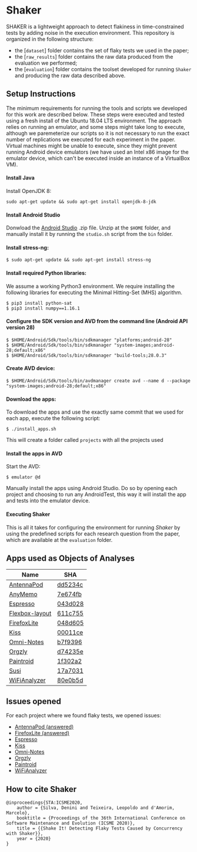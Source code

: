 # Shaker

SHAKER is a lightweight approach to detect flakiness in time-constrained tests by adding noise in the execution environment. This repository is organized in the following structure:
- the [`dataset`] folder contains the set of flaky tests we used in the paper;
- the [`raw_results`] folder contains the raw data produced from the evaluation we performed; 
- the [`evaluation`] folder contains the toolset developed for running `Shaker` and producing the raw data described above.

## Setup Instructions

The minimum requirements for running the tools and scripts we developed for this work are described below. These steps were executed and tested using a fresh install of the Ubuntu 18.04 LTS environment. The approach relies on running an emulator, and some steps might take long to execute, although we paremeterize our scripts so it is not necessary to run the exact number of replications we executed for each experiment in the paper. Virtual machines might be unable to execute, since they might prevent running Android device emulators (we have used an Intel x86 image for the emulator device, which can't be executed inside an instance of a VirtualBox VM).

#### Install Java
Install OpenJDK 8:
```
sudo apt-get update && sudo apt-get install openjdk-8-jdk
```

#### Install Android Studio

Donwload the [Android Studio](https://developer.android.com/studio) .zip file.
Unzip at the `$HOME` folder, and manually install it by running the `studio.sh` script from the `bin` folder. 

#### Install stress-ng:
```
$ sudo apt-get update && sudo apt-get install stress-ng
```

#### Install required Python libraries:

We assume a working Python3 environment. We require installing the following libraries for executing the Minimal Hitting-Set (MHS) algorithm.
```
$ pip3 install python-sat
$ pip3 install numpy==1.16.1
```

#### Configure the SDK version and AVD from the command line (Android API version 28)
```
$ $HOME/Android/Sdk/tools/bin/sdkmanager "platforms;android-28"
$ $HOME/Android/Sdk/tools/bin/sdkmanager "system-images;android-28;default;x86"
$ $HOME/Android/Sdk/tools/bin/sdkmanager "build-tools;28.0.3" 
```

#### Create AVD device: 
```
$ $HOME/Android/Sdk/tools/bin/avdmanager create avd --name d --package "system-images;android-28;default;x86"
```

#### Download the apps:
To download the apps and use the exactly same commit that we used for each app, execute the following script:
```
$ ./install_apps.sh
```
This will create a folder called `projects` with all the projects used

#### Install the apps in AVD
Start the AVD:
```
$ emulator @d
```
Manually install the apps using Android Studio. Do so by opening each project and choosing to run any AndroidTest, this way it will install the app and tests into the emulator device.

#### Executing Shaker

This is all it takes for configuring the environment for running *Shaker* by using the predefined scripts for each research question from the paper, which are available at the `evaluation` folder.

## Apps used as Objects of Analyses 

| Name                                                                    | SHA     |
|-------------------------------------------------------------------------|---------|
| [AntennaPod](https://github.com/AntennaPod/AntennaPod)                  | [dd5234c](https://github.com/AntennaPod/AntennaPod/tree/dd5234cd2f91f30947cdbe7c60a47b4a01a4879c) |
| [AnyMemo](https://github.com/helloworld1/AnyMemo)                       | [7e674fb](https://github.com/helloworld1/AnyMemo/tree/7e674fbe3564d22f02338554d53c0542aa171574) |
| [Espresso](https://github.com/TonnyL/Espresso)                          | [043d028](https://github.com/TonnyL/Espresso/tree/043d02860bddc2054257196212d171128b79c96e) |
| [Flexbox-layout](https://github.com/google/flexbox-layout)              | [611c755](https://github.com/google/flexbox-layout/tree/611c7554c7758a0f096573c943c7db6e3199d45b) |
| [FirefoxLite](https://github.com/mozilla-tw/FirefoxLite)                | [048d605](https://github.com/mozilla-tw/FirefoxLite/tree/048d605fb33cab750c7902ad9314158badc3d7c1)  |
| [Kiss](https://github.com/Neamar/KISS)                                  | [00011ce](https://github.com/Neamar/KISS/tree/00011ce861e0d2916a43f741978d27f06651db92) |
| [Omni-Notes](https://github.com/federicoiosue/Omni-Notes)               | [b7f9396](https://github.com/federicoiosue/Omni-Notes/tree/b7f9396288360dbe2ceaa3dd3ac4db73ddaad21f) |
| [Orgzly](https://github.com/orgzly/orgzly-android)                      | [d74235e](https://github.com/orgzly/orgzly-android/tree/d74235e1fc4444962cec9e0b9b17802745df8944) |
| [Paintroid](https://github.com/Catrobat/Paintroid)                      | [1f302a2](https://github.com/Catrobat/Paintroid/tree/1f302a2f3f0a9f0714d98056dbb37af2270f7edb) |
| [Susi](https://github.com/fossasia/susi_android)                        | [17a7031](https://github.com/fossasia/susi_android/tree/17a703154d1cba1d005c674c51683b4d7089c370) |
| [WiFiAnalyzer](https://github.com/VREMSoftwareDevelopment/WiFiAnalyzer) | [80e0b5d](https://github.com/VREMSoftwareDevelopment/WiFiAnalyzer/tree/80e0b5d8504859ac78a142a619e388f2a53d7ee8) |

## Issues opened

For each project where we found flaky tests, we opened issues:

* [AntennaPod (answered)](https://github.com/AntennaPod/AntennaPod/issues/4194)
* [FirefoxLite (answered)](https://github.com/mozilla-tw/FirefoxLite/issues/5013)
* [Espresso](https://github.com/TonnyL/Espresso/issues/22)
* [Kiss](https://github.com/Neamar/KISS/issues/1509)
* [Omni-Notes](https://github.com/federicoiosue/Omni-Notes/issues/761)
* [Orgzly](https://github.com/orgzly/orgzly-android/issues/722)
* [Paintroid](https://jira.catrob.at/browse/PAINTROID-166)
* [WiFiAnalyzer](https://github.com/VREMSoftwareDevelopment/WiFiAnalyzer/issues/298)

## How to cite Shaker

```
@inproceedings{STA:ICSME2020,
	author = {Silva, Denini and Teixeira, Leopoldo and d'Amorim, Marcelo},
	booktitle = {Proceedings of the 36th International Conference on Software Maintenance and Evolution (ICSME 2020)},
	title = {{Shake It! Detecting Flaky Tests Caused by Concurrency with Shaker}},
	year = {2020}
}
```